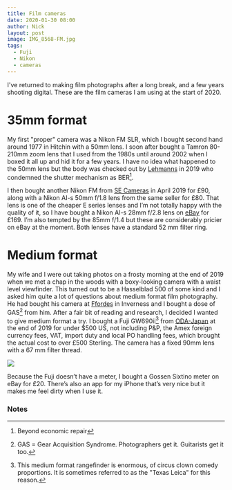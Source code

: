 ```yaml
---
title: Film cameras
date: 2020-01-30 08:00
author: Nick
layout: post
image: IMG_8568-FM.jpg
tags:
  - Fuji
  - Nikon
  - cameras
---
```

I've returned to making film photographs after a long break, and a few years shooting digital. These are the film cameras I am using at the start of 2020.

# 35mm format
My first "proper" camera was a Nikon FM SLR, which I bought second hand around 1977 in Hitchin with a 50mm lens. I soon after bought a Tamron 80-210mm zoom lens that I used from the 1980s until around 2002 when I boxed it all up and hid it for a few years. I have no idea what happened to the 50mm lens but the body was checked out by [Lehmanns](https://www.hlehmann.co.uk/) in 2019 who condemned the shutter mechanism as BER[^1]. 

I then bought another Nikon FM from [SE Cameras](https://www.ebay.co.uk/str/secameras) in April 2019 for £90, along with a Nikon AI-s 50mm f/1.8 lens from the same seller for £80. That lens is one of the cheaper E series lenses and I’m not totally happy with the quality of it, so I have bought a Nikon AI-s 28mm f/2.8 lens on [eBay](https://www.ebay.co.uk/usr/photosound09) for £169. I’m also tempted by the 85mm f/1.4 but these are considerably pricier on eBay at the moment. Both lenses have a standard 52 mm filter ring.

# Medium format
My wife and I were out taking photos on a frosty morning at the end of 2019 when we met a chap in the woods with a boxy-looking camera with a waist level viewfinder. This turned out to be a Hasselblad 500 of some kind and I asked him quite a lot of questions about medium format film photography. He had bought his camera at [Ffordes](https://www.ffordes.com/) in Inverness and I bought a dose of GAS[^3] from him. After a fair bit of reading and research, I decided I wanted to give medium format a try.  I bought a Fuji GW690ii[^2] from [ODA-Japan](https://www.ebay.co.uk/str/odacamerajapan) at the end of 2019 for under $500 US, not including P&P, the Amex foreign currency fees, VAT, import duty and local PO handling fees, which brought the actual cost to over £500 Sterling. The camera has a fixed 90mm lens with a 67 mm filter thread. 

![]({{site.baseurl}}/img/IMG_8582.jpg)

Because the Fuji doesn’t have a meter, I bought a Gossen Sixtino meter on eBay for £20. There’s also an app for my iPhone that’s very nice but it makes me feel dirty when I use it.

### Notes
[^1]: Beyond economic repair
[^2]: This medium format rangefinder is enormous, of circus clown comedy proportions. It is sometimes referred to as the "Texas Leica" for this reason.
[^3]: GAS = Gear Acquisition Syndrome. Photographers get it. Guitarists get it too.
